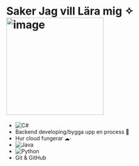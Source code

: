 # Saker Jag vill Lära mig ✧ <img width="256" height="256" alt="image" src="https://github.com/user-attachments/assets/7ab00e18-079a-445e-8309-0c881344538d" />


* ![C#](https://img.shields.io/badge/c%23-%23239120.svg?style=for-the-badge&logo=csharp&logoColor=white)
* Backend developing/bygga upp en process 🧠
* Hur cloud fungerar ☁︎⋅
* ![Java](https://img.shields.io/badge/java-%23ED8B00.svg?style=for-the-badge&logo=openjdk&logoColor=white)
* ![Python](https://img.shields.io/badge/python-3670A0?style=for-the-badge&logo=python&logoColor=ffdd54)
* Git & GitHub
